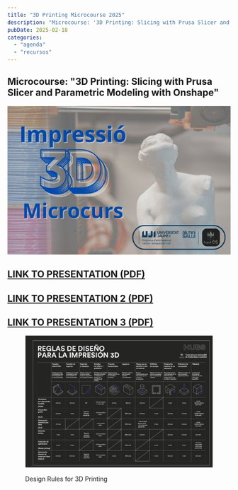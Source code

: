 ```yaml
---  
title: "3D Printing Microcourse 2025"  
description: "Microcourse: '3D Printing: Slicing with Prusa Slicer and Parametric Modeling with Onshape'"  
pubDate: 2025-02-18  
categories:  
  - "agenda"  
  - "recursos"  
---  
```


## **Microcourse: "3D Printing: Slicing with Prusa Slicer and Parametric Modeling with Onshape"**  

![](images/Banner600x400px.jpg)  

## <a href="https://drive.google.com/uc?export=download&id=1mlRjIqN3Ekz0S_hKNkAyMb6zL-g_hNtw">**LINK TO PRESENTATION (PDF)**</a>  

## <a href="https://drive.google.com/uc?export=download&id=1mo-i57dWZJebl93xp9KAShWu8m0BywMb">**LINK TO PRESENTATION 2 (PDF)**</a>  

## <a href="https://drive.google.com/uc?export=download&id=1qPdpedg98qHknJdK3PokTFnIpCuVHcyJ">**LINK TO PRESENTATION 3 (PDF)**</a>  

<figure>  

<a href="https://drive.google.com/file/d/1N0TUSqzN4FDGkwjD574nDcQtc0pWQjzc/view">![](images/TABLA-DE-REGLAS-DEL-DISENO-PARA-IMPRESION-3D-DARK-2.png)</a>  

<figcaption>  

Design Rules for 3D Printing  

</figcaption>  

</figure>  
